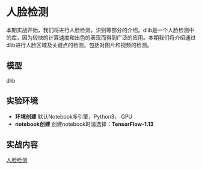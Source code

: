  # 人脸检测
 
本期实战开始，我们将进行人脸检测，识别等部分的介绍。dlib是一个人脸检测中的库，因为较快的计算速度和出色的表现而得到广泛的应用。本期我们将介绍通过dlib进行人脸区域及关键点的检测，包括对图片和视频的检测。
  
 ## 模型
 
 dlib
 
 ## 实验环境

 - **环境创建**
 默认Notebook多引擎，Python3， GPU
 - **notebook创建**
  创建notebook时请选择：**TensorFlow-1.13**
 
 ## 实战内容
 
 [人脸检测](./face_dlib.ipynb)
